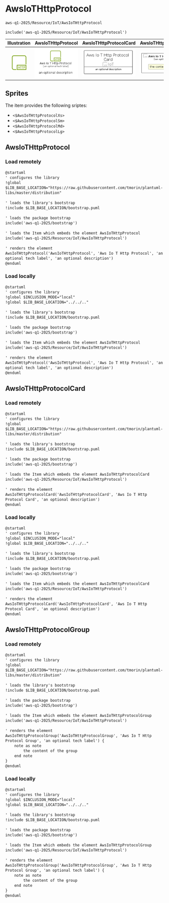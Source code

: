 # AwsIoTHttpProtocol


```text
aws-q1-2025/Resource/IoT/AwsIoTHttpProtocol
```

```text
include('aws-q1-2025/Resource/IoT/AwsIoTHttpProtocol')
```



| Illustration | AwsIoTHttpProtocol | AwsIoTHttpProtocolCard | AwsIoTHttpProtocolGroup |
| :---: | :---: | :---: | :---: |
| ![illustration for Illustration](../../../aws-q1-2025/Resource/IoT/AwsIoTHttpProtocol.png) | ![illustration for AwsIoTHttpProtocol](../../../aws-q1-2025/Resource/IoT/AwsIoTHttpProtocol.Local.png) | ![illustration for AwsIoTHttpProtocolCard](../../../aws-q1-2025/Resource/IoT/AwsIoTHttpProtocolCard.Local.png) | ![illustration for AwsIoTHttpProtocolGroup](../../../aws-q1-2025/Resource/IoT/AwsIoTHttpProtocolGroup.Local.png) |



## Sprites
The item provides the following sriptes:

- `<$AwsIoTHttpProtocolXs>`
- `<$AwsIoTHttpProtocolSm>`
- `<$AwsIoTHttpProtocolMd>`
- `<$AwsIoTHttpProtocolLg>`





## AwsIoTHttpProtocol

### Load remotely
```plantuml
@startuml
' configures the library
!global $LIB_BASE_LOCATION="https://raw.githubusercontent.com/tmorin/plantuml-libs/master/distribution"

' loads the library's bootstrap
!include $LIB_BASE_LOCATION/bootstrap.puml

' loads the package bootstrap
include('aws-q1-2025/bootstrap')

' loads the Item which embeds the element AwsIoTHttpProtocol
include('aws-q1-2025/Resource/IoT/AwsIoTHttpProtocol')

' renders the element
AwsIoTHttpProtocol('AwsIoTHttpProtocol', 'Aws Io T Http Protocol', 'an optional tech label', 'an optional description')
@enduml
```

### Load locally
```plantuml
@startuml
' configures the library
!global $INCLUSION_MODE="local"
!global $LIB_BASE_LOCATION="../../.."

' loads the library's bootstrap
!include $LIB_BASE_LOCATION/bootstrap.puml

' loads the package bootstrap
include('aws-q1-2025/bootstrap')

' loads the Item which embeds the element AwsIoTHttpProtocol
include('aws-q1-2025/Resource/IoT/AwsIoTHttpProtocol')

' renders the element
AwsIoTHttpProtocol('AwsIoTHttpProtocol', 'Aws Io T Http Protocol', 'an optional tech label', 'an optional description')
@enduml
```

## AwsIoTHttpProtocolCard

### Load remotely
```plantuml
@startuml
' configures the library
!global $LIB_BASE_LOCATION="https://raw.githubusercontent.com/tmorin/plantuml-libs/master/distribution"

' loads the library's bootstrap
!include $LIB_BASE_LOCATION/bootstrap.puml

' loads the package bootstrap
include('aws-q1-2025/bootstrap')

' loads the Item which embeds the element AwsIoTHttpProtocolCard
include('aws-q1-2025/Resource/IoT/AwsIoTHttpProtocol')

' renders the element
AwsIoTHttpProtocolCard('AwsIoTHttpProtocolCard', 'Aws Io T Http Protocol Card', 'an optional description')
@enduml
```

### Load locally
```plantuml
@startuml
' configures the library
!global $INCLUSION_MODE="local"
!global $LIB_BASE_LOCATION="../../.."

' loads the library's bootstrap
!include $LIB_BASE_LOCATION/bootstrap.puml

' loads the package bootstrap
include('aws-q1-2025/bootstrap')

' loads the Item which embeds the element AwsIoTHttpProtocolCard
include('aws-q1-2025/Resource/IoT/AwsIoTHttpProtocol')

' renders the element
AwsIoTHttpProtocolCard('AwsIoTHttpProtocolCard', 'Aws Io T Http Protocol Card', 'an optional description')
@enduml
```

## AwsIoTHttpProtocolGroup

### Load remotely
```plantuml
@startuml
' configures the library
!global $LIB_BASE_LOCATION="https://raw.githubusercontent.com/tmorin/plantuml-libs/master/distribution"

' loads the library's bootstrap
!include $LIB_BASE_LOCATION/bootstrap.puml

' loads the package bootstrap
include('aws-q1-2025/bootstrap')

' loads the Item which embeds the element AwsIoTHttpProtocolGroup
include('aws-q1-2025/Resource/IoT/AwsIoTHttpProtocol')

' renders the element
AwsIoTHttpProtocolGroup('AwsIoTHttpProtocolGroup', 'Aws Io T Http Protocol Group', 'an optional tech label') {
    note as note
        the content of the group
    end note
}
@enduml
```

### Load locally
```plantuml
@startuml
' configures the library
!global $INCLUSION_MODE="local"
!global $LIB_BASE_LOCATION="../../.."

' loads the library's bootstrap
!include $LIB_BASE_LOCATION/bootstrap.puml

' loads the package bootstrap
include('aws-q1-2025/bootstrap')

' loads the Item which embeds the element AwsIoTHttpProtocolGroup
include('aws-q1-2025/Resource/IoT/AwsIoTHttpProtocol')

' renders the element
AwsIoTHttpProtocolGroup('AwsIoTHttpProtocolGroup', 'Aws Io T Http Protocol Group', 'an optional tech label') {
    note as note
        the content of the group
    end note
}
@enduml
```

